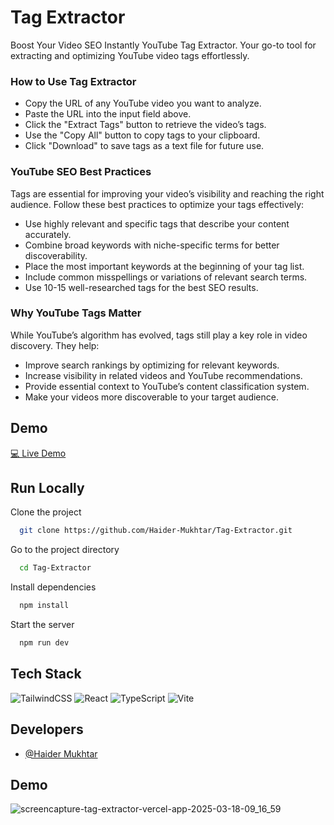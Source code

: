 
# Tag Extractor

Boost Your Video SEO Instantly YouTube Tag Extractor.
Your go-to tool for extracting and optimizing YouTube video tags effortlessly.

### How to Use Tag Extractor
- Copy the URL of any YouTube video you want to analyze.
- Paste the URL into the input field above.
- Click the "Extract Tags" button to retrieve the video’s tags.
- Use the "Copy All" button to copy tags to your clipboard.
- Click "Download" to save tags as a text file for future use.

### YouTube SEO Best Practices
Tags are essential for improving your video’s visibility and reaching the right audience.
Follow these best practices to optimize your tags effectively:
- Use highly relevant and specific tags that describe your content accurately.
- Combine broad keywords with niche-specific terms for better discoverability.
- Place the most important keywords at the beginning of your tag list.
- Include common misspellings or variations of relevant search terms.
- Use 10-15 well-researched tags for the best SEO results.

### Why YouTube Tags Matter
While YouTube’s algorithm has evolved, tags still play a key role in video discovery.
They help:
- Improve search rankings by optimizing for relevant keywords.
- Increase visibility in related videos and YouTube recommendations.
- Provide essential context to YouTube’s content classification system.
- Make your videos more discoverable to your target audience.

## Demo

<a href="https://tag-extractor.vercel.app/" target="_blank" title="Portfolio">💻 Live Demo</a>


## Run Locally

Clone the project

```bash
  git clone https://github.com/Haider-Mukhtar/Tag-Extractor.git
```

Go to the project directory

```bash
  cd Tag-Extractor
```

Install dependencies

```bash
  npm install
```

Start the server

```bash
  npm run dev
```


## Tech Stack

![TailwindCSS](https://img.shields.io/badge/tailwindcss-%2338B2AC.svg?style=for-the-badge&logo=tailwind-css&logoColor=white) ![React](https://img.shields.io/badge/react-%2320232a.svg?style=for-the-badge&logo=react&logoColor=%2361DAFB)  ![TypeScript](https://img.shields.io/badge/typescript-%23007ACC.svg?style=for-the-badge&logo=typescript&logoColor=white) ![Vite](https://img.shields.io/badge/vite-%23646CFF.svg?style=for-the-badge&logo=vite&logoColor=white)


## Developers

- [@Haider Mukhtar](https://github.com/Haider-Mukhtar)

## Demo

![screencapture-tag-extractor-vercel-app-2025-03-18-09_16_59](https://github.com/user-attachments/assets/02b72984-df28-4cb6-b75b-b6c072fa5dd6)




